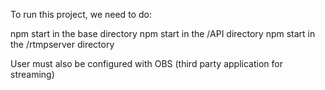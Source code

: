 To run this project, we need to do:

npm start in the base directory
npm start in the /API directory
npm start in the /rtmpserver directory

User must also be configured with OBS (third party application for streaming)
